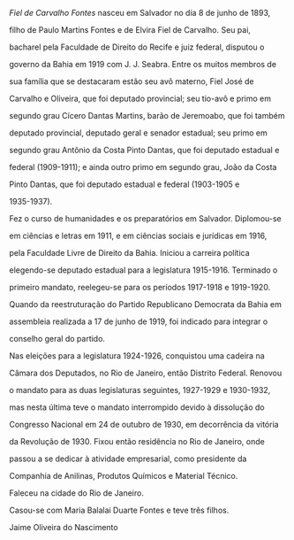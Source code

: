 

*Fiel de Carvalho Fontes* nasceu em Salvador no dia 8 de junho de 1893,

filho de Paulo Martins Fontes e de Elvira Fiel de Carvalho. Seu pai,

bacharel pela Faculdade de Direito do Recife e juiz federal, disputou o

governo da Bahia em 1919 com J. J. Seabra. Entre os muitos membros de

sua família que se destacaram estão seu avô materno, Fiel José de

Carvalho e Oliveira, que foi deputado provincial; seu tio-avô e primo em

segundo grau Cícero Dantas Martins, barão de Jeremoabo, que foi também

deputado provincial, deputado geral e senador estadual; seu primo em

segundo grau Antônio da Costa Pinto Dantas, que foi deputado estadual e

federal (1909-1911); e ainda outro primo em segundo grau, João da Costa

Pinto Dantas, que foi deputado estadual e federal (1903-1905 e

1935-1937).



Fez o curso de humanidades e os preparatórios em Salvador. Diplomou-se

em ciências e letras em 1911, e em ciências sociais e jurídicas em 1916,

pela Faculdade Livre de Direito da Bahia. Iniciou a carreira política

elegendo-se deputado estadual para a legislatura 1915-1916. Terminado o

primeiro mandato, reelegeu-se para os períodos 1917-1918 e 1919-1920.

Quando da reestruturação do Partido Republicano Democrata da Bahia em

assembleia realizada a 17 de junho de 1919, foi indicado para integrar o

conselho geral do partido.



Nas eleições para a legislatura 1924-1926, conquistou uma cadeira na

Câmara dos Deputados, no Rio de Janeiro, então Distrito Federal. Renovou

o mandato para as duas legislaturas seguintes, 1927-1929 e 1930-1932,

mas nesta última teve o mandato interrompido devido à dissolução do

Congresso Nacional em 24 de outubro de 1930, em decorrência da vitória

da Revolução de 1930. Fixou então residência no Rio de Janeiro, onde

passou a se dedicar à atividade empresarial, como presidente da

Companhia de Anilinas, Produtos Químicos e Material Técnico.



Faleceu na cidade do Rio de Janeiro.



Casou-se com Maria Balalai Duarte Fontes e teve três filhos.



Jaime Oliveira do Nascimento



